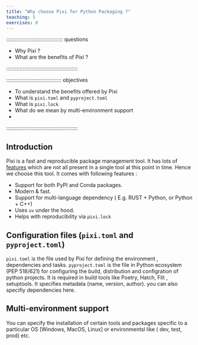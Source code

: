 ```yaml
---
title: "Why choose Pixi for Python Packaging ?"
teaching: 5
exercises: 0
---
```


:::::::::::::::::::::::::::::::::::::: questions

- Why Pixi ?
- What are the benefits of Pixi ?

::::::::::::::::::::::::::::::::::::::::::::::::

::::::::::::::::::::::::::::::::::::: objectives

- To understand the benefits offered by Pixi
-  What is `pixi.toml` and `pyproject.toml`
-  What is `pixi.lock`
-  What do we mean by multi-environment support
-  


::::::::::::::::::::::::::::::::::::::::::::::::

## Introduction

Pixi is a fast and reproducible package management tool. It has lots of [features](https://pixi.sh/latest/#what-is-the-difference-with-pixi) which are not all present in a single tool at this point in time. Hence we choose this tool.
It comes with following features : 

- Support for both PyPI and Conda packages.
- Modern & fast.
- Support for multi-language dependency ( E.g. RUST + Python, or Python + C++)
- Uses `uv` under the hood.
- Helps with reproducibility via `pixi.lock`
   
## Configuration files (`pixi.toml` and `pyproject.toml`)

`pixi.toml` is the file used by Pixi for defining the environment , dependencies and tasks.
`pyproject.toml` is the file in Python ecosystem (PEP 518/621) for configuring the build, distribution and configration of python projects. It is required in build tools like Poetry, Hatch, Flit , setuptools. It specifies metadata (name, version, author). you can also specifiy dependencies here.

## Multi-environment support

You can specify the installation of certain tools and packages specific to a particular OS [Windows, MacOS, Linux] or environmentsl like ( dev, test, prod) etc.


